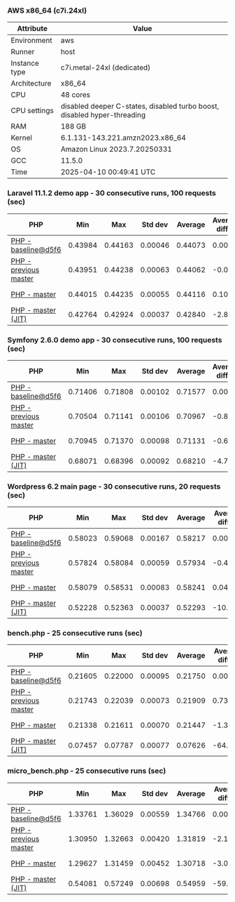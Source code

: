### AWS x86_64 (c7i.24xl)

|  Attribute    |     Value      |
|---------------|----------------|
| Environment   |aws|
| Runner        |host|
| Instance type |c7i.metal-24xl (dedicated)|
| Architecture  |x86_64
| CPU           |48 cores|
| CPU settings  |disabled deeper C-states, disabled turbo boost, disabled hyper-threading|
| RAM           |188 GB|
| Kernel        |6.1.131-143.221.amzn2023.x86_64|
| OS            |Amazon Linux 2023.7.20250331|
| GCC           |11.5.0|
| Time          |2025-04-10 00:49:41 UTC|

### Laravel 11.1.2 demo app - 30 consecutive runs, 100 requests (sec)

|     PHP     |     Min     |     Max     |    Std dev   |   Average  |  Average diff % |   Median   | Median diff % |     Memory    |
|-------------|-------------|-------------|--------------|------------|-----------------|------------|---------------|---------------|
|[PHP - baseline@d5f6](https://github.com/php/php-src/commit/d5f6e56610)|0.43984|0.44163|0.00046|0.44073|0.00%|0.44070|0.00%|41.84 MB|
|[PHP - previous master](https://github.com/php/php-src/commit/c20b429a90)|0.43951|0.44238|0.00063|0.44062|-0.02%|0.44062|-0.02%|41.89 MB|
|[PHP - master](https://github.com/php/php-src/commit/787f26c882)|0.44015|0.44235|0.00055|0.44116|0.10%|0.44117|0.11%|41.89 MB|
|[PHP - master (JIT)](https://github.com/php/php-src/commit/787f26c882)|0.42764|0.42924|0.00037|0.42840|-2.80%|0.42840|-2.79%|50.86 MB|

### Symfony 2.6.0 demo app - 30 consecutive runs, 100 requests (sec)

|     PHP     |     Min     |     Max     |    Std dev   |   Average  |  Average diff % |   Median   | Median diff % |     Memory    |
|-------------|-------------|-------------|--------------|------------|-----------------|------------|---------------|---------------|
|[PHP - baseline@d5f6](https://github.com/php/php-src/commit/d5f6e56610)|0.71406|0.71808|0.00102|0.71577|0.00%|0.71574|0.00%|37.50 MB|
|[PHP - previous master](https://github.com/php/php-src/commit/c20b429a90)|0.70504|0.71141|0.00106|0.70967|-0.85%|0.70963|-0.85%|37.57 MB|
|[PHP - master](https://github.com/php/php-src/commit/787f26c882)|0.70945|0.71370|0.00098|0.71131|-0.62%|0.71125|-0.63%|37.57 MB|
|[PHP - master (JIT)](https://github.com/php/php-src/commit/787f26c882)|0.68071|0.68396|0.00092|0.68210|-4.70%|0.68202|-4.71%|44.60 MB|

### Wordpress 6.2 main page - 30 consecutive runs, 20 requests (sec)

|     PHP     |     Min     |     Max     |    Std dev   |   Average  |  Average diff % |   Median   | Median diff % |     Memory    |
|-------------|-------------|-------------|--------------|------------|-----------------|------------|---------------|---------------|
|[PHP - baseline@d5f6](https://github.com/php/php-src/commit/d5f6e56610)|0.58023|0.59068|0.00167|0.58217|0.00%|0.58178|0.00%|43.05 MB|
|[PHP - previous master](https://github.com/php/php-src/commit/c20b429a90)|0.57824|0.58084|0.00059|0.57934|-0.49%|0.57933|-0.42%|42.97 MB|
|[PHP - master](https://github.com/php/php-src/commit/787f26c882)|0.58079|0.58531|0.00083|0.58241|0.04%|0.58228|0.09%|42.97 MB|
|[PHP - master (JIT)](https://github.com/php/php-src/commit/787f26c882)|0.52228|0.52363|0.00037|0.52293|-10.18%|0.52291|-10.12%|62.14 MB|

### bench.php - 25 consecutive runs (sec)

|     PHP     |     Min     |     Max     |    Std dev   |   Average  |  Average diff % |   Median   | Median diff % |     Memory    |
|-------------|-------------|-------------|--------------|------------|-----------------|------------|---------------|---------------|
|[PHP - baseline@d5f6](https://github.com/php/php-src/commit/d5f6e56610)|0.21605|0.22000|0.00095|0.21750|0.00%|0.21737|0.00%|26.22 MB|
|[PHP - previous master](https://github.com/php/php-src/commit/c20b429a90)|0.21743|0.22039|0.00073|0.21909|0.73%|0.21914|0.82%|26.17 MB|
|[PHP - master](https://github.com/php/php-src/commit/787f26c882)|0.21338|0.21611|0.00070|0.21447|-1.39%|0.21445|-1.34%|26.17 MB|
|[PHP - master (JIT)](https://github.com/php/php-src/commit/787f26c882)|0.07457|0.07787|0.00077|0.07626|-64.94%|0.07623|-64.93%|27.40 MB|

### micro_bench.php - 25 consecutive runs (sec)

|     PHP     |     Min     |     Max     |    Std dev   |   Average  |  Average diff % |   Median   | Median diff % |     Memory    |
|-------------|-------------|-------------|--------------|------------|-----------------|------------|---------------|---------------|
|[PHP - baseline@d5f6](https://github.com/php/php-src/commit/d5f6e56610)|1.33761|1.36029|0.00559|1.34766|0.00%|1.34790|0.00%|20.48 MB|
|[PHP - previous master](https://github.com/php/php-src/commit/c20b429a90)|1.30950|1.32663|0.00420|1.31819|-2.19%|1.31845|-2.18%|20.44 MB|
|[PHP - master](https://github.com/php/php-src/commit/787f26c882)|1.29627|1.31459|0.00452|1.30718|-3.00%|1.30754|-2.99%|20.44 MB|
|[PHP - master (JIT)](https://github.com/php/php-src/commit/787f26c882)|0.54081|0.57249|0.00698|0.54959|-59.22%|0.54749|-59.38%|21.82 MB|

